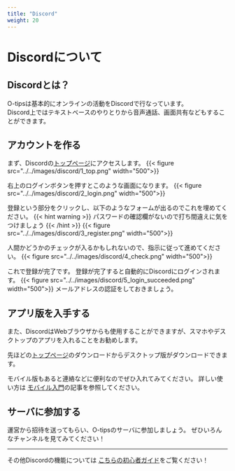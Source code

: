 ```yaml
---
title: "Discord"
weight: 20
---
```


# Discordについて

## Discordとは？
O-tipsは基本的にオンラインの活動をDiscordで行なっています。  
Discord上ではテキストベースのやりとりから音声通話、画面共有などもすることができます。

## アカウントを作る

まず、Discordの[トップページ](https://discord.com/)にアクセスします。
{{< figure src="../../images/discord/1_top.png" width="500">}}

右上のログインボタンを押すとこのような画面になります。
{{< figure src="../../images/discord/2_login.png" width="500">}}

登録という部分をクリックし、以下のようなフォームが出るのでこれを埋めてください。
{{< hint warning >}}
パスワードの確認欄がないので打ち間違えに気をつけましょう
{{< /hint >}}
{{< figure src="../../images/discord/3_register.png" width="500">}}

人間かどうかのチェックが入るかもしれないので、指示に従って進めてください。
{{< figure src="../../images/discord/4_check.png" width="500">}}

これで登録が完了です。
登録が完了すると自動的にDiscordにログインされます。
{{< figure src="../../images/discord/5_login_succeeded.png" width="500">}}
メールアドレスの認証をしておきましょう。

## アプリ版を入手する

また、DiscordはWebブラウザからも使用することができますが、スマホやデスクトップのアプリを入れることをお勧めします。

先ほどの[トップページ](https://discord.com/)のダウンロードからデスクトップ版がダウンロードできます。

モバイル版もあると連絡などに便利なのでぜひ入れてみてください。
詳しい使い方は
[モバイル入門](https://support.discord.com/hc/ja/articles/360046618751-%E3%83%A2%E3%83%90%E3%82%A4%E3%83%AB%E5%85%A5%E9%96%80)の記事を参照してください。

## サーバに参加する
運営から招待を送ってもらい、O-tipsのサーバに参加しましょう。
ぜひいろんなチャンネルを見てみてください！

--- 

その他Discordの機能については [こちらの初心者ガイド](https://support.discord.com/hc/ja/articles/360045138571-Discord-%E5%88%9D%E5%BF%83%E8%80%85%E3%82%AC%E3%82%A4%E3%83%89)をご覧ください！